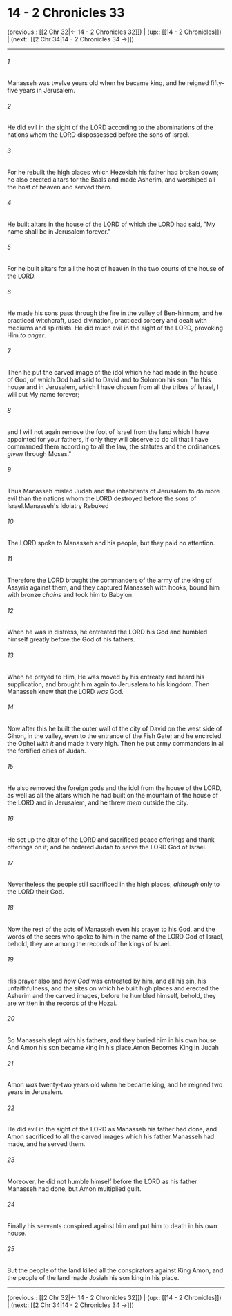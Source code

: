# 14 - 2 Chronicles 33

(previous:: [[2 Chr 32|← 14 - 2 Chronicles 32]]) | (up:: [[14 - 2 Chronicles]]) | (next:: [[2 Chr 34|14 - 2 Chronicles 34 →]])

***


###### 1 
Manasseh was twelve years old when he became king, and he reigned fifty-five years in Jerusalem. 

###### 2 
He did evil in the sight of the LORD according to the abominations of the nations whom the LORD dispossessed before the sons of Israel. 

###### 3 
For he rebuilt the high places which Hezekiah his father had broken down; he also erected altars for the Baals and made Asherim, and worshiped all the host of heaven and served them. 

###### 4 
He built altars in the house of the LORD of which the LORD had said, "My name shall be in Jerusalem forever." 

###### 5 
For he built altars for all the host of heaven in the two courts of the house of the LORD. 

###### 6 
He made his sons pass through the fire in the valley of Ben-hinnom; and he practiced witchcraft, used divination, practiced sorcery and dealt with mediums and spiritists. He did much evil in the sight of the LORD, provoking Him _to anger_. 

###### 7 
Then he put the carved image of the idol which he had made in the house of God, of which God had said to David and to Solomon his son, "In this house and in Jerusalem, which I have chosen from all the tribes of Israel, I will put My name forever; 

###### 8 
and I will not again remove the foot of Israel from the land which I have appointed for your fathers, if only they will observe to do all that I have commanded them according to all the law, the statutes and the ordinances _given_ through Moses." 

###### 9 
Thus Manasseh misled Judah and the inhabitants of Jerusalem to do more evil than the nations whom the LORD destroyed before the sons of Israel.Manasseh's Idolatry Rebuked 

###### 10 
The LORD spoke to Manasseh and his people, but they paid no attention. 

###### 11 
Therefore the LORD brought the commanders of the army of the king of Assyria against them, and they captured Manasseh with hooks, bound him with bronze _chains_ and took him to Babylon. 

###### 12 
When he was in distress, he entreated the LORD his God and humbled himself greatly before the God of his fathers. 

###### 13 
When he prayed to Him, He was moved by his entreaty and heard his supplication, and brought him again to Jerusalem to his kingdom. Then Manasseh knew that the LORD _was_ God. 

###### 14 
Now after this he built the outer wall of the city of David on the west side of Gihon, in the valley, even to the entrance of the Fish Gate; and he encircled the Ophel _with it_ and made it very high. Then he put army commanders in all the fortified cities of Judah. 

###### 15 
He also removed the foreign gods and the idol from the house of the LORD, as well as all the altars which he had built on the mountain of the house of the LORD and in Jerusalem, and he threw _them_ outside the city. 

###### 16 
He set up the altar of the LORD and sacrificed peace offerings and thank offerings on it; and he ordered Judah to serve the LORD God of Israel. 

###### 17 
Nevertheless the people still sacrificed in the high places, _although_ only to the LORD their God. 

###### 18 
Now the rest of the acts of Manasseh even his prayer to his God, and the words of the seers who spoke to him in the name of the LORD God of Israel, behold, they are among the records of the kings of Israel. 

###### 19 
His prayer also and _how God_ was entreated by him, and all his sin, his unfaithfulness, and the sites on which he built high places and erected the Asherim and the carved images, before he humbled himself, behold, they are written in the records of the Hozai. 

###### 20 
So Manasseh slept with his fathers, and they buried him in his own house. And Amon his son became king in his place.Amon Becomes King in Judah 

###### 21 
Amon _was_ twenty-two years old when he became king, and he reigned two years in Jerusalem. 

###### 22 
He did evil in the sight of the LORD as Manasseh his father had done, and Amon sacrificed to all the carved images which his father Manasseh had made, and he served them. 

###### 23 
Moreover, he did not humble himself before the LORD as his father Manasseh had done, but Amon multiplied guilt. 

###### 24 
Finally his servants conspired against him and put him to death in his own house. 

###### 25 
But the people of the land killed all the conspirators against King Amon, and the people of the land made Josiah his son king in his place.

***

(previous:: [[2 Chr 32|← 14 - 2 Chronicles 32]]) | (up:: [[14 - 2 Chronicles]]) | (next:: [[2 Chr 34|14 - 2 Chronicles 34 →]])
